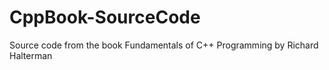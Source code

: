 # CppBook-SourceCode
Source code from the book Fundamentals of C++ Programming by Richard Halterman
